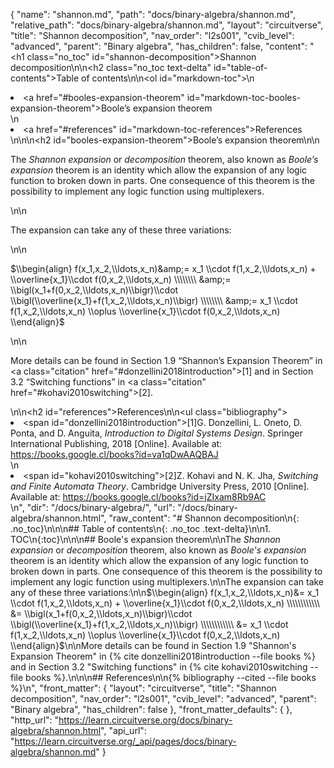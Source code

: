{
  "name": "shannon.md",
  "path": "docs/binary-algebra/shannon.md",
  "relative_path": "docs/binary-algebra/shannon.md",
  "layout": "circuitverse",
  "title": "Shannon decomposition",
  "nav_order": "l2s001",
  "cvib_level": "advanced",
  "parent": "Binary algebra",
  "has_children": false,
  "content": "<h1 class=\"no_toc\" id=\"shannon-decomposition\">Shannon decomposition</h1>\n\n<h2 class=\"no_toc text-delta\" id=\"table-of-contents\">Table of contents</h2>\n\n<ol id=\"markdown-toc\">\n  <li><a href=\"#booles-expansion-theorem\" id=\"markdown-toc-booles-expansion-theorem\">Boole’s expansion theorem</a></li>\n  <li><a href=\"#references\" id=\"markdown-toc-references\">References</a></li>\n</ol>\n\n<h2 id=\"booles-expansion-theorem\">Boole’s expansion theorem</h2>\n\n<p>The <em>Shannon expansion</em> or <em>decomposition</em> theorem, also known as <em>Boole’s expansion</em> theorem is an identity which allow the expansion of any logic function to broken down in parts. One consequence of this theorem is the possibility to implement any logic function using multiplexers.</p>\n\n<p>The expansion can take any of these three variations:</p>\n\n<p>$\\begin{align} f(x_1,x_2,\\ldots,x_n)&amp;= x_1 \\cdot f(1,x_2,\\ldots,x_n) + \\overline{x_1}\\cdot f(0,x_2,\\ldots,x_n) \\\\\\\\ &amp;= \\bigl(x_1+f(0,x_2,\\ldots,x_n)\\bigr)\\cdot \\bigl(\\overline{x_1}+f(1,x_2,\\ldots,x_n)\\bigr) \\\\\\\\ &amp;= x_1 \\cdot f(1,x_2,\\ldots,x_n) \\oplus \\overline{x_1}\\cdot f(0,x_2,\\ldots,x_n)  \\end{align}$</p>\n\n<p>More details can be found in Section 1.9 “Shannon’s Expansion Theorem” in <a class=\"citation\" href=\"#donzellini2018introduction\">[1]</a> and in Section 3.2 “Switching functions” in <a class=\"citation\" href=\"#kohavi2010switching\">[2]</a>.</p>\n\n<h2 id=\"references\">References</h2>\n\n<ul class=\"bibliography\"><li><span id=\"donzellini2018introduction\">[1]G. Donzellini, L. Oneto, D. Ponta, and D. Anguita, <i>Introduction to Digital Systems Design</i>. Springer International Publishing, 2018 [Online]. Available at: https://books.google.cl/books?id=va1qDwAAQBAJ</span></li>\n<li><span id=\"kohavi2010switching\">[2]Z. Kohavi and N. K. Jha, <i>Switching and Finite Automata Theory</i>. Cambridge University Press, 2010 [Online]. Available at: https://books.google.cl/books?id=jZIxam8Rb9AC</span></li></ul>\n",
  "dir": "/docs/binary-algebra/",
  "url": "/docs/binary-algebra/shannon.html",
  "raw_content": "# Shannon decomposition\n{: .no_toc}\n\n\n## Table of contents\n{: .no_toc .text-delta}\n\n1. TOC\n{:toc}\n\n\n## Boole's expansion theorem\n\nThe *Shannon expansion* or *decomposition* theorem, also known as *Boole's expansion* theorem is an identity which allow the expansion of any logic function to broken down in parts. One consequence of this theorem is the possibility to implement any logic function using multiplexers.\n\nThe expansion can take any of these three variations:\n\n$\\begin{align} f(x_1,x_2,\\ldots,x_n)&= x_1 \\cdot f(1,x_2,\\ldots,x_n) + \\overline{x_1}\\cdot f(0,x_2,\\ldots,x_n) \\\\\\\\\\\\ &= \\bigl(x_1+f(0,x_2,\\ldots,x_n)\\bigr)\\cdot \\bigl(\\overline{x_1}+f(1,x_2,\\ldots,x_n)\\bigr) \\\\\\\\\\\\ &= x_1 \\cdot f(1,x_2,\\ldots,x_n) \\oplus \\overline{x_1}\\cdot f(0,x_2,\\ldots,x_n)  \\end{align}$\n\nMore details can be found in Section 1.9 \"Shannon's Expansion Theorem\" in {% cite donzellini2018introduction --file books %} and in Section 3.2 \"Switching functions\" in {% cite kohavi2010switching --file books %}.\n\n\n## References\n\n{% bibliography --cited --file books %}\n",
  "front_matter": {
    "layout": "circuitverse",
    "title": "Shannon decomposition",
    "nav_order": "l2s001",
    "cvib_level": "advanced",
    "parent": "Binary algebra",
    "has_children": false
  },
  "front_matter_defaults": {
  },
  "http_url": "https://learn.circuitverse.org/docs/binary-algebra/shannon.html",
  "api_url": "https://learn.circuitverse.org/_api/pages/docs/binary-algebra/shannon.md"
}